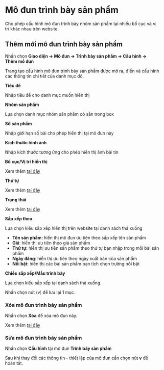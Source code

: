 
# Mô đun trình bày sản phẩm

Cho phép cấu hình mô đun trình bày nhóm sản phẩm tại nhiều bố cục và vị trí khác nhau trên website.

## Thêm mới mô đun trình bày sản phẩm

Nhấn chọn **Giao diện -> Mô đun -> Trình bày sản phẩm -> Cấu hình -> Thêm mô đun**

Trang tạo cấu hình mô đun trình bày sản phẩm được mở ra, điền và cấu hình các thông tin chi tiết của danh mục đó.

**Tiêu đề**

Nhập tiêu đề cho danh mục muốn hiển thị

**Nhóm sản phẩm**

Lựa chọn danh mục nhóm sản phẩm có sẵn trong box

**Số sản phẩm**

Nhập giới hạn số bài cho phép hiển thị tại mô đun này

**Kích thước hình ảnh**

Nhập kích thước tương ứng cho phép hiển thị ảnh bài tin

**Bố cục/Vị trí hiển thị**

Xem thêm [tại đây](https://mkmate.osd.vn/docs/common/logic/#b%E1%BB%91-c%E1%BB%A5c-v%C3%A0-v%E1%BB%8B-tr%C3%AD)

**Thứ tự**

Xem thêm [tại đây](https://mkmate.osd.vn/docs/common/logic/#th%E1%BB%A9-t%E1%BB%B1-s%E1%BA%AFp-x%E1%BA%BFp-l%C3%A0-s%E1%BB%91-ch%E1%BB%89-%C4%91%E1%BB%8Bnh)

**Trạng thái**

Xem thêm [tại đây](https://mkmate.osd.vn/docs/common/logic/#tr%E1%BA%A1ng-th%C3%A1i)

**Sắp xếp theo**

Lựa chọn kiểu sắp xếp hiển thị trên website tại danh sách thả xuống

- **Tên sản phẩm**: hiển thị mô đun ưu tiên theo sắp xếp tên sản phẩm
- **Giá**: hiển thị ưu tiên theo giá sản phẩm
- **Thứ tự**: hiển thị ưu tiên sản phẩm theo thứ tự bạn nhập trong mỗi bài sản phẩm
- **Ngày đăng**: hiển thị ưu tiên theo ngày xuất bản của sản phẩm
- **Nổi bật**: hiển thị các bài sản phẩm bạn tích chọn trường nổi bật

**Chiều sắp xếp/Mẫu trình bày**

Lựa chọn kiểu sắp xếp tại danh sách thả xuống

Nhấn chọn nút (v) để lưu lại 1 mục.

### Xóa mô đun trình bày sản phẩm

Nhấn chọn **Xóa** để xóa mô đun này.

Xem thêm [tại đây](https://mkmate.osd.vn/docs/common/logic#x%C3%B3a-c%C3%A1c-m%E1%BB%A5c-c%C3%A1c-th%C3%A0nh-ph%E1%BA%A7n-th%C3%B4ng-tin)

### Sửa mô đun trình bày sản phẩm

Nhấn chọn **Cấu hình** tại mô đun **Trình bày sản phẩm**

Sau khi thay đổi các thông tin - thiết lập của mô đun cần chọn nút **v** để hoàn tất.
